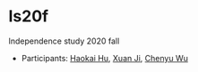 # Is20f
Independence study 2020 fall

- Participants: [Haokai Hu](haokai/readme.md), [Xuan Ji](xuan/readme.md), [Chenyu Wu](chenyu/readme.md)
